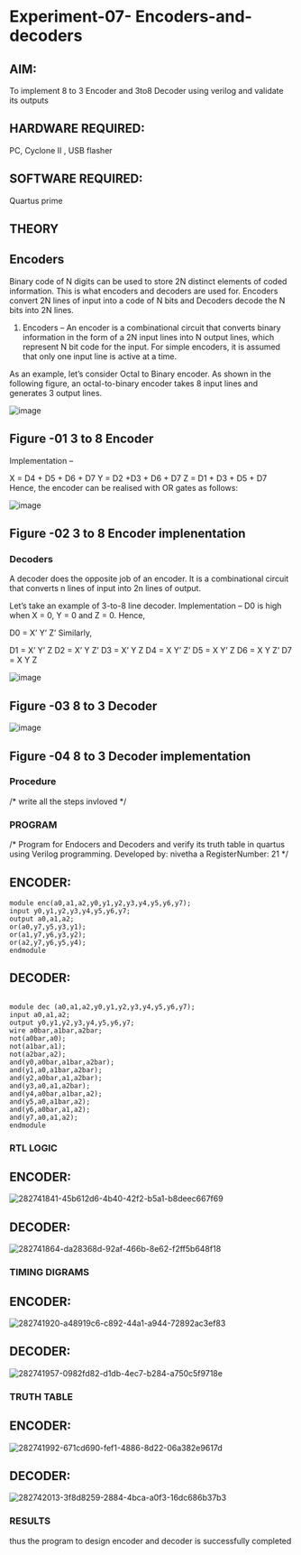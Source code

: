 # Experiment-07- Encoders-and-decoders 
## AIM:
To implement 8 to 3 Encoder and  3to8 Decoder using verilog and validate its outputs
## HARDWARE REQUIRED:
PC, Cyclone II , USB flasher
## SOFTWARE REQUIRED: 
Quartus prime
## THEORY 

## Encoders
Binary code of N digits can be used to store 2N distinct elements of coded information. This is what encoders and decoders are used for. Encoders convert 2N lines of input into a code of N bits and Decoders decode the N bits into 2N lines.

1. Encoders –
An encoder is a combinational circuit that converts binary information in the form of a 2N input lines into N output lines, which represent N bit code for the input. For simple encoders, it is assumed that only one input line is active at a time.

As an example, let’s consider Octal to Binary encoder. As shown in the following figure, an octal-to-binary encoder takes 8 input lines and generates 3 output lines.

![image](https://user-images.githubusercontent.com/36288975/171543588-bc0746df-a173-4b35-989e-5fb7d385fe8a.png)
## Figure -01 3 to 8 Encoder 


Implementation –

X = D4 + D5 + D6 + D7
Y = D2 +D3 + D6 + D7
Z = D1 + D3 + D5 + D7 
Hence, the encoder can be realised with OR gates as follows:


![image](https://user-images.githubusercontent.com/36288975/171543740-68403b82-aa93-4c98-9343-f32b14885a2e.png)
## Figure -02 3 to 8 Encoder implenentation 

 ### Decoders 
A decoder does the opposite job of an encoder. It is a combinational circuit that converts n lines of input into 2n lines of output.

Let’s take an example of 3-to-8 line decoder.
Implementation –
D0 is high when X = 0, Y = 0 and Z = 0. Hence,

D0 = X’ Y’ Z’ 
Similarly,

D1 = X’ Y’ Z
D2 = X’ Y Z’
D3 = X’ Y Z
D4 = X Y’ Z’
D5 = X Y’ Z
D6 = X Y Z’
D7 = X Y Z 


![image](https://user-images.githubusercontent.com/36288975/171543978-ee2d0671-2846-40a1-8705-507fd6287a49.png)
## Figure -03 8 to 3 Decoder 



![image](https://user-images.githubusercontent.com/36288975/171543866-5a6eace6-8683-49d7-9c4f-a7cb30ec3035.png)
## Figure -04 8 to 3 Decoder implementation 

### Procedure
/* write all the steps invloved */



### PROGRAM 
/*
Program for Endocers and Decoders  and verify its truth table in quartus using Verilog programming.
Developed by: nivetha a
RegisterNumber:  21
*/

## ENCODER:
```
module enc(a0,a1,a2,y0,y1,y2,y3,y4,y5,y6,y7);
input y0,y1,y2,y3,y4,y5,y6,y7;
output a0,a1,a2;
or(a0,y7,y5,y3,y1);
or(a1,y7,y6,y3,y2);
or(a2,y7,y6,y5,y4);
endmodule

```
## DECODER:
```

module dec (a0,a1,a2,y0,y1,y2,y3,y4,y5,y6,y7);
input a0,a1,a2;
output y0,y1,y2,y3,y4,y5,y6,y7;
wire a0bar,a1bar,a2bar;
not(a0bar,a0);
not(a1bar,a1);
not(a2bar,a2);
and(y0,a0bar,a1bar,a2bar);
and(y1,a0,a1bar,a2bar);
and(y2,a0bar,a1,a2bar);
and(y3,a0,a1,a2bar);
and(y4,a0bar,a1bar,a2);
and(y5,a0,a1bar,a2);
and(y6,a0bar,a1,a2);
and(y7,a0,a1,a2);
endmodule

```



### RTL LOGIC  

## ENCODER:
![282741841-45b612d6-4b40-42f2-b5a1-b8deec667f69](https://github.com/nivetharajaa/Experiment-08-Encoders-and-decoders-/assets/120543388/dd99807d-3fad-458d-8df4-31d568080f7a)


## DECODER:
![282741864-da28368d-92af-466b-8e62-f2ff5b648f18](https://github.com/nivetharajaa/Experiment-08-Encoders-and-decoders-/assets/120543388/de0bf3fa-da35-4174-9c38-a838017b61b2)






### TIMING DIGRAMS  

## ENCODER:
![282741920-a48919c6-c892-44a1-a944-72892ac3ef83](https://github.com/nivetharajaa/Experiment-08-Encoders-and-decoders-/assets/120543388/12a38d80-4040-4985-9c0e-09c7e3697647)


## DECODER:
![282741957-0982fd82-d1db-4ec7-b284-a750c5f9718e](https://github.com/nivetharajaa/Experiment-08-Encoders-and-decoders-/assets/120543388/aeeb210b-a914-434c-b3ca-92e428145e85)



### TRUTH TABLE 
## ENCODER:
![282741992-671cd690-fef1-4886-8d22-06a382e9617d](https://github.com/nivetharajaa/Experiment-08-Encoders-and-decoders-/assets/120543388/d802f553-6813-4d41-a092-5f09ab9b13e4)


## DECODER:
![282742013-3f8d8259-2884-4bca-a0f3-16dc686b37b3](https://github.com/nivetharajaa/Experiment-08-Encoders-and-decoders-/assets/120543388/1857529d-ac70-43a9-a692-2df464af6889)





### RESULTS 
thus the program to design encoder and decoder is successfully completed
